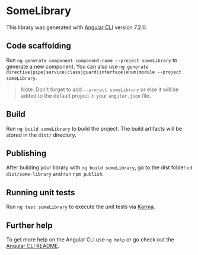 # SomeLibrary

This library was generated with [Angular CLI](https://github.com/angular/angular-cli) version 7.2.0.

## Code scaffolding

Run `ng generate component component-name --project someLibrary` to generate a new component. You can also use `ng generate directive|pipe|service|class|guard|interface|enum|module --project someLibrary`.
> Note: Don't forget to add `--project someLibrary` or else it will be added to the default project in your `angular.json` file. 

## Build

Run `ng build someLibrary` to build the project. The build artifacts will be stored in the `dist/` directory.

## Publishing

After building your library with `ng build someLibrary`, go to the dist folder `cd dist/some-library` and run `npm publish`.

## Running unit tests

Run `ng test someLibrary` to execute the unit tests via [Karma](https://karma-runner.github.io).

## Further help

To get more help on the Angular CLI use `ng help` or go check out the [Angular CLI README](https://github.com/angular/angular-cli/blob/master/README.md).
